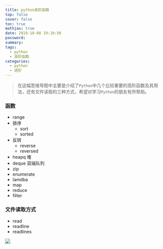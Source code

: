 ```yaml
---
title: python高阶函数
top: false
cover: false
toc: true
mathjax: true
date: 2019-10-08 19:10:50
password:
summary:
tags:
  - python
  - 高阶函数
categories:
  - python
  - 进阶
---
```


> 在这幅思维导图中主要是介绍了`Python`中几个比较重要的高阶函数及其用法，还有文件读取的三种方式，希望对学习`Python`的朋友有所帮助。

<!--MORE-->

### 函数

- range
- 排序
  - sort
  - sorted
- 反转
  - reverse
  - reversed
- heapq 堆
- deque 双端队列
- zip
- enumerate
- lamdba
- map
- reduce
- filter

### 文件读取方式

- read
- readline
- readlines



![](https://s2.ax1x.com/2019/10/08/ufOZp8.png)